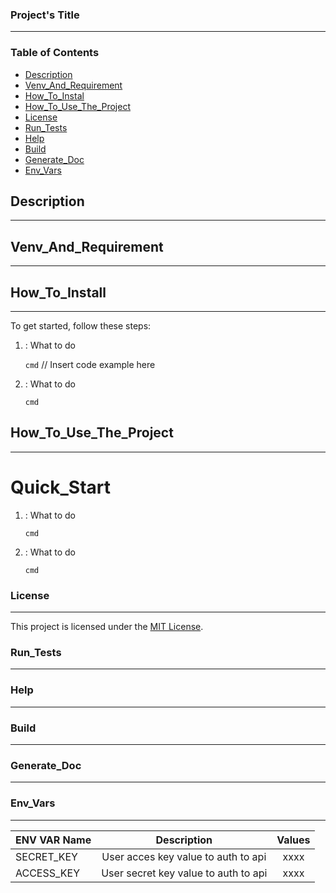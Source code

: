 ### Project's Title
---

### Table of Contents
- [Description](#description)
- [Venv_And_Requirement](#Venv_And_Requirement)
- [How_To_Instal](#How_To_Install)
- [How_To_Use_The_Project](#How_To_Use_The_Project)
- [License](#license)
- [Run_Tests](#Run_Tests)
- [Help](#Help)
- [Build](#Build)
- [Generate_Doc](#Generate_Doc)
- [Env_Vars](#Env_Vars)


## Description
---

##  Venv_And_Requirement
---

## How_To_Install
---
To get started, follow these steps:
1. : What to do
   
   `cmd`
   // Insert code example here
   
3. : What to do
   
   `cmd`


## How_To_Use_The_Project
---
# Quick_Start 
1. : What to do
   
   `cmd`

3. : What to do

   `cmd`
   
### License
---
This project is licensed under the [MIT License](LICENSE).

### Run_Tests
---


### Help
---


 
### Build
---

### Generate_Doc
---



### Env_Vars
---

| ENV VAR Name | Description | Values | 
|--------------|:-----------:|:------:|
|  SECRET_KEY         |    User acces key value to auth to api |xxxx
|  ACCESS_KEY         |    User secret key value to auth to api|xxxx





